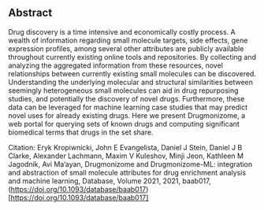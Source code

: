 ## Abstract
Drug discovery is a time intensive and economically costly process. A wealth of information regarding small molecule targets, side effects, gene expression profiles, among several other attributes are publicly available throughout currently existing online tools and repositories. By collecting and analyzing the aggregated information from these resources, novel relationships between currently existing small molecules can be discovered. Understanding the underlying molecular and structural similarities between seemingly heterogeneous small molecules can aid in drug repurposing studies, and potentially the discovery of novel drugs. Furthermore, these data can be leveraged for machine learning case studies that may predict novel uses for already existing drugs. Here we present Drugmonizome, a web portal for querying sets of known drugs and computing significant biomedical terms that drugs in the set share.

Citation:
Eryk Kropiwnicki, John E Evangelista, Daniel J Stein, Daniel J B Clarke, Alexander Lachmann, Maxim V Kuleshov, Minji Jeon, Kathleen M Jagodnik, Avi Ma’ayan, Drugmonizome and Drugmonizome-ML: integration and abstraction of small molecule attributes for drug enrichment analysis and machine learning, Database, Volume 2021, 2021, baab017, (https://doi.org/10.1093/database/baab017)[https://doi.org/10.1093/database/baab017]